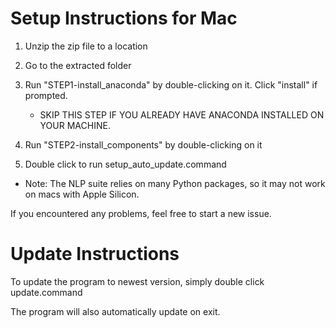 # Setup Instructions for Mac

1. Unzip the zip file to a location

2. Go to the extracted folder

3. Run "STEP1-install_anaconda" by double-clicking on it. Click "install" if prompted.
    - SKIP THIS STEP IF YOU ALREADY HAVE ANACONDA INSTALLED ON YOUR MACHINE.
4. Run "STEP2-install_components" by double-clicking on it
5. Double click to run setup_auto_update.command

- Note: The NLP suite relies on many Python packages, so it may not work on macs with Apple Silicon. 

If you encountered any problems, feel free to start a new issue. 

# Update Instructions

To update the program to newest version, simply double click update.command

The program will also automatically update on exit.
